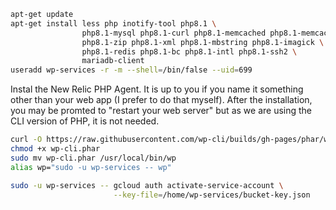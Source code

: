 ```bash
apt-get update
apt-get install less php inotify-tool php8.1 \
                php8.1-mysql php8.1-curl php8.1-memcached php8.1-memcache \
                php8.1-zip php8.1-xml php8.1-mbstring php8.1-imagick \
                php8.1-redis php8.1-bc php8.1-intl php8.1-ssh2 \
                mariadb-client
useradd wp-services -r -m --shell=/bin/false --uid=699
```

Instal the New Relic PHP Agent. It is up to you if you name it something other
than your web app (I prefer to do that myself). After the installation, you may
be promted to "restart your web server" but as we are using the CLI version of
PHP, it is not needed.

```bash
curl -O https://raw.githubusercontent.com/wp-cli/builds/gh-pages/phar/wp-cli.phar
chmod +x wp-cli.phar
sudo mv wp-cli.phar /usr/local/bin/wp
alias wp="sudo -u wp-services -- wp"
```

```bash
sudo -u wp-services -- gcloud auth activate-service-account \
                       --key-file=/home/wp-services/bucket-key.json
```
